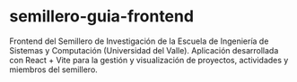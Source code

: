 # semillero-guia-frontend
Frontend del Semillero de Investigación de la Escuela de Ingeniería de Sistemas y Computación (Universidad del Valle). Aplicación desarrollada con React + Vite para la gestión y visualización de proyectos, actividades y miembros del semillero.
